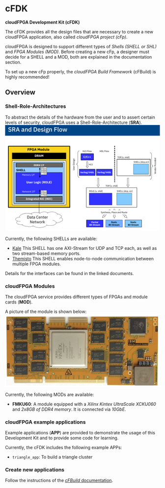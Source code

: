 # cFDK

**cloudFPGA Development Kit (cFDK)**


The cFDK provides all the design files that are necessary to create a new cloudFPGA application, also called *cloudFPGA project (cFp)*.

cloudFPGA is designed to support different types of *Shells (SHELL or SHL)* and *FPGA Modules (MOD)*.
Before creating a new cFp, a designer must decide for a SHELL and a MOD, both are explained in the documentation section.

To set up a new cFp properly, the *cloudFPGA Build Framework* (cFBuild) is highly recommended!

## Overview

### Shell-Role-Architectures

To abstract the details of the hardware from the user and to assert certain levels of security, cloudFPGA uses a Shell-Role-Architecture (**SRA**).
![SRA concept](./DOC/imgs/sra_flow.png)

Currently, the following SHELLs are available:
* [Kale](./DOC/Kale.md) This SHELL has one AXI-Stream for UDP and TCP each, as well as two stream-based memory ports.
* [Themisto](./DOC/Themisto.md) This SHELL enables node-to-node communication between multiple FPGA modules.

Details for the interfaces can be found in the linked documents.

### cloudFPGA Modules

The cloudFPGA service provides different types of FPGAs and module cards (**MOD**).

A picture of the module is shown below:
![FMKU60 module](./DOC/imgs/fmku60.png)

Currently, the following MODs are available:
* **FMKU60**: A module equipped with a *Xilinx Kintex UltraScale XCKU060* and  *2x8GB of DDR4 memory*. It is connected via *10GbE*.

### cloudFPGA example applications

Example applications (**APP**) are provided to demonstrate the usage of this Development Kit and to provide some code for learning.

Currently, the cFDK includes the following example APPs:

* `triangle_app`: To build a triangle cluster

### Create new applications

Follow the instructions of the [*cFBuild* documentation](https://github.ibm.com/cloudFPGA/cFBuild).
